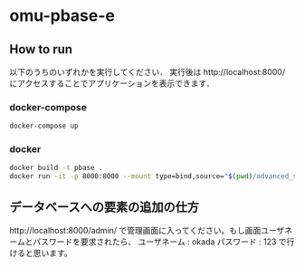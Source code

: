 # omu-pbase-e

## How to run

以下のうちのいずれかを実行してください．
実行後は http://localhost:8000/ にアクセスすることでアプリケーションを表示できます．

### docker-compose

```sh
docker-compose up
```

### docker

```sh
docker build -t pbase .
docker run -it -p 8000:8000 --mount type=bind,source="$(pwd)/advanced_software/introduced_facility,target=/app" pbase
```

## データベースへの要素の追加の仕方
http://localhost:8000/admin/ で管理画面に入ってください。もし画面ユーザネームとパスワードを要求されたら、
ユーザネーム : okada
パスワード : 123
で行けると思います。